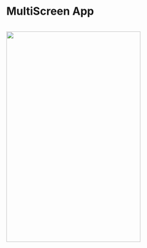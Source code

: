 # MultiScreen App
<br>

<img src="https://user-images.githubusercontent.com/69693530/103080664-4d8b9300-45fc-11eb-8768-fa6f176d0775.gif" width="350" height="550">
